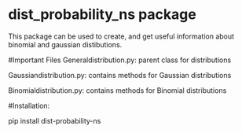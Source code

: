 # dist_probability_ns package

This package can be used to create, and get useful information about binomial and gaussian distibutions.

#Important Files
Generaldistribution.py: parent class for distributions

Gaussiandistribution.py: contains methods for Gaussian distributions

Binomialdistribution.py: contains methods for Binomial distributions

#Installation:

pip install dist-probability-ns
